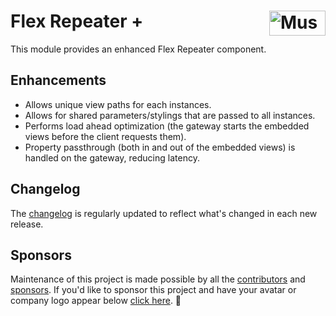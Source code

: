 # Flex Repeater +  [<img src="https://cdn.mussonindustrial.com/files/public/images/emblem.svg" alt="Musson Industrial Logo" width="90" height="40" align="right">][embr]

This module provides an enhanced Flex Repeater component.

## Enhancements

- Allows unique view paths for each instances.
- Allows for shared parameters/stylings that are passed to all instances.
- Performs load ahead optimization (the gateway starts the embedded views before the client requests them).
- Property passthrough (both in and out of the embedded views) is handled on the gateway, reducing latency.

## Changelog

The [changelog](https://github.com/mussonindustrial/embr/blob/main/modules/embr-chart-js/CHANGELOG.md) is regularly updated to reflect what's changed in each new release.

## Sponsors

Maintenance of this project is made possible by all the [contributors] and [sponsors].
If you'd like to sponsor this project and have your avatar or company logo appear below [click here](https://github.com/sponsors/mussonindustrial). 💖

[embr]: https://github.com/mussonindustrial/embr
[contributors]: https://github.com/JamesIves/github-pages-deploy-action/graphs/contributors
[sponsors]: https://github.com/sponsors/mussonindustrial
